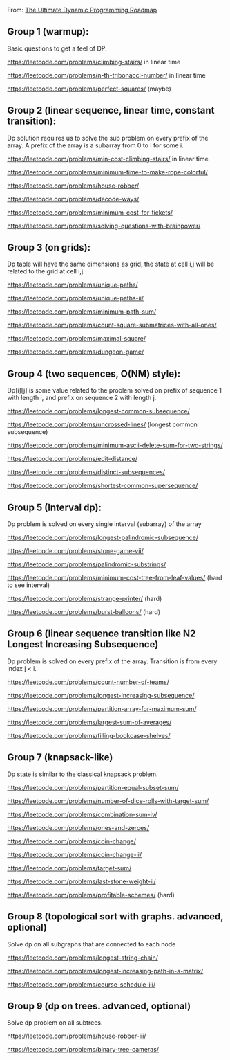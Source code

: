 From: [The Ultimate Dynamic Programming Roadmap](https://www.reddit.com/r/leetcode/comments/14o10jd/the_ultimate_dynamic_programming_roadmap/)

## Group 1 (warmup):

Basic questions to get a feel of DP.

https://leetcode.com/problems/climbing-stairs/ in linear time

https://leetcode.com/problems/n-th-tribonacci-number/ in linear time

https://leetcode.com/problems/perfect-squares/ (maybe)

## Group 2 (linear sequence, linear time, constant transition):

Dp solution requires us to solve the sub problem on every prefix of the array. A prefix of the array is a subarray from 0 to i for some i.

https://leetcode.com/problems/min-cost-climbing-stairs/ in linear time

https://leetcode.com/problems/minimum-time-to-make-rope-colorful/

https://leetcode.com/problems/house-robber/

https://leetcode.com/problems/decode-ways/

https://leetcode.com/problems/minimum-cost-for-tickets/

https://leetcode.com/problems/solving-questions-with-brainpower/

## Group 3 (on grids):

Dp table will have the same dimensions as grid, the state at cell i,j will be related to the grid at cell i,j.

https://leetcode.com/problems/unique-paths/

https://leetcode.com/problems/unique-paths-ii/

https://leetcode.com/problems/minimum-path-sum/

https://leetcode.com/problems/count-square-submatrices-with-all-ones/

https://leetcode.com/problems/maximal-square/

https://leetcode.com/problems/dungeon-game/

## Group 4 (two sequences, O(NM) style):

Dp[i][j] is some value related to the problem solved on prefix of sequence 1 with length i, and prefix on sequence 2 with length j.

https://leetcode.com/problems/longest-common-subsequence/

https://leetcode.com/problems/uncrossed-lines/ (longest common subsequence)

https://leetcode.com/problems/minimum-ascii-delete-sum-for-two-strings/

https://leetcode.com/problems/edit-distance/

https://leetcode.com/problems/distinct-subsequences/

https://leetcode.com/problems/shortest-common-supersequence/

## Group 5 (Interval dp):

Dp problem is solved on every single interval (subarray) of the array

https://leetcode.com/problems/longest-palindromic-subsequence/

https://leetcode.com/problems/stone-game-vii/

https://leetcode.com/problems/palindromic-substrings/

https://leetcode.com/problems/minimum-cost-tree-from-leaf-values/ (hard to see interval)

https://leetcode.com/problems/strange-printer/ (hard)

https://leetcode.com/problems/burst-balloons/ (hard)

## Group 6 (linear sequence transition like N2 Longest Increasing Subsequence)

Dp problem is solved on every prefix of the array. Transition is from every index j < i.

https://leetcode.com/problems/count-number-of-teams/

https://leetcode.com/problems/longest-increasing-subsequence/

https://leetcode.com/problems/partition-array-for-maximum-sum/

https://leetcode.com/problems/largest-sum-of-averages/

https://leetcode.com/problems/filling-bookcase-shelves/

## Group 7 (knapsack-like)

Dp state is similar to the classical knapsack problem.

https://leetcode.com/problems/partition-equal-subset-sum/

https://leetcode.com/problems/number-of-dice-rolls-with-target-sum/

https://leetcode.com/problems/combination-sum-iv/

https://leetcode.com/problems/ones-and-zeroes/

https://leetcode.com/problems/coin-change/

https://leetcode.com/problems/coin-change-ii/

https://leetcode.com/problems/target-sum/

https://leetcode.com/problems/last-stone-weight-ii/

https://leetcode.com/problems/profitable-schemes/ (hard)

## Group 8 (topological sort with graphs. advanced, optional)

Solve dp on all subgraphs that are connected to each node

https://leetcode.com/problems/longest-string-chain/

https://leetcode.com/problems/longest-increasing-path-in-a-matrix/

https://leetcode.com/problems/course-schedule-iii/

## Group 9 (dp on trees. advanced, optional)

Solve dp problem on all subtrees.

https://leetcode.com/problems/house-robber-iii/

https://leetcode.com/problems/binary-tree-cameras/

